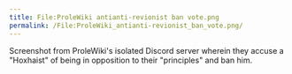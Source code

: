 ```yaml
---
title: File:ProleWiki antianti-revionist ban vote.png
permalink: /File:ProleWiki_antianti-revionist_ban_vote.png/
---
```


Screenshot from ProleWiki's isolated Discord server wherein they accuse
a "Hoxhaist" of being in opposition to their "principles" and ban him.